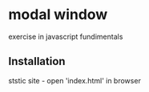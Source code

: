 # modal window

exercise in javascript fundimentals

## Installation

ststic site - open 'index.html' in browser
